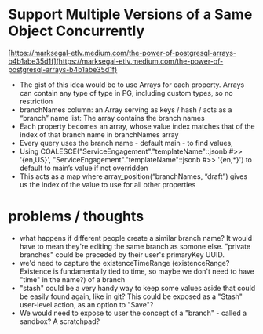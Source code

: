 # Support Multiple Versions of a Same Object Concurrently 



[https://marksegal-etlv.medium.com/the-power-of-postgresql-arrays-b4b1abe35d1f](https://marksegal-etlv.medium.com/the-power-of-postgresql-arrays-b4b1abe35d1f)


- The gist of this idea would be to use Arrays for each property. Arrays can contain any type of type in PG, including custom types, so no restriction
- branchNames column: an Array serving as keys / hash / acts as a “branch” name list: The array contains the branch names
- Each property becomes an array, whose value index matches that of the index of that branch name in branchNames array
- Every query uses the branch name - default main -  to find values, 
- Using COALESCE("ServiceEngagement"."templateName"::jsonb #>> '{en,US}', "ServiceEngagement"."templateName"::jsonb #>> '{en,*}') to default to main’s value if not overridden
- This acts as a map where array_position(“branchNames, “draft”) gives us the index of the value to use for all other properties


# problems / thoughts
- what happens if different people create a similar branch name? It would have to mean they're editing the same branch as somone else. "private branches" could be preceded by their user's primaryKey UUID. 
- we'd need to capture the existenceTimeRange (existenceRange? Existence is fundamentally tied to time, so maybe we don't need to have "time" in the name?) of a branch
- "stash" could be a very handy way to keep some values aside that could be easily found again, like in git? This could be exposed as a "Stash" user-level action, as an option to "Save"?
- We would need to expose to user the concept of a "branch" - called a sandbox? A scratchpad? 

